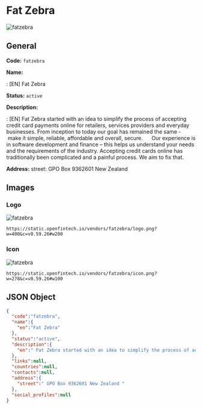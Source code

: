 
# Fat Zebra 
![fatzebra](https://static.openfintech.io/vendors/fatzebra/logo.png?w=400&c=v0.59.26#w200)  

## General 
 
**Code:** `fatzebra` 
 
**Name:** 
 
:	[EN] Fat Zebra 
 
**Status:** `active` 
 
**Description:** 
 
: [EN]  Fat Zebra started with an idea to simplify the process of accepting credit card payments online for retailers, services providers and everyday businesses. From inception to today our goal has remained the same - make it simple, reliable, affordable and overall, secure.      Our experience is in software development and finance – this helps us understand your needs and the requirements of the industry. Accepting credit cards online has traditionally been complicated and a painful process. We aim to fix that.  
 
**Address:** 
street:  GPO Box 9362601 New Zealand  

## Images 

### Logo 
 
![fatzebra](https://static.openfintech.io/vendors/fatzebra/logo.png?w=400&c=v0.59.26#w200)  

```
https://static.openfintech.io/vendors/fatzebra/logo.png?w=400&c=v0.59.26#w200
```  

### Icon 
 
![fatzebra](https://static.openfintech.io/vendors/fatzebra/icon.png?w=278&c=v0.59.26#w100)  

```
https://static.openfintech.io/vendors/fatzebra/icon.png?w=278&c=v0.59.26#w100
```  

## JSON Object 

```json
{
  "code":"fatzebra",
  "name":{
    "en":"Fat Zebra"
  },
  "status":"active",
  "description":{
    "en":" Fat Zebra started with an idea to simplify the process of accepting credit card payments online for retailers, services providers and everyday businesses. From inception to today our goal has remained the same -\u00a0make it simple, reliable, affordable and overall, secure.\u00a0\u00a0\u00a0 \u00a0 Our experience is in software development and finance \u2013 this helps us understand your needs and the requirements of the industry. Accepting credit cards online has traditionally been complicated and a painful process. We aim to fix that. "
  },
  "links":null,
  "countries":null,
  "contacts":null,
  "address":{
    "street":" GPO Box 9362601 New Zealand "
  },
  "social_profiles":null
}
```  
